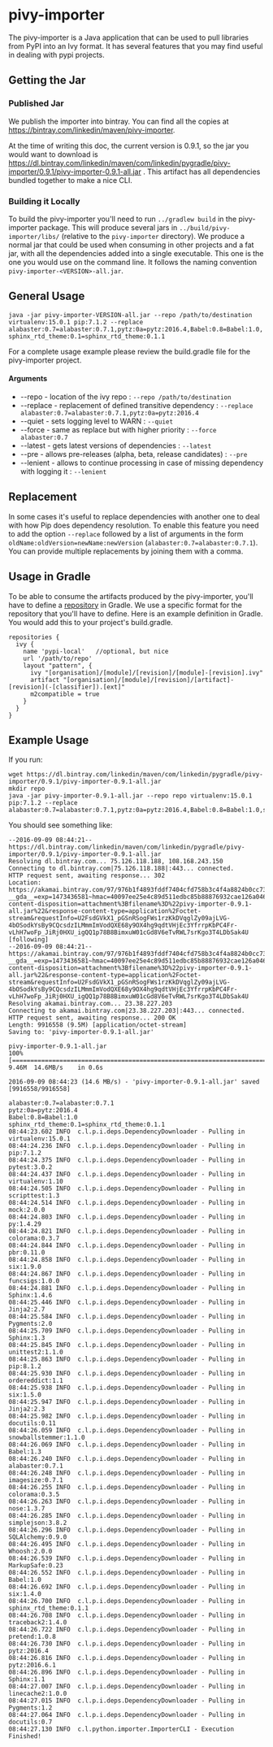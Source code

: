 # pivy-importer

The pivy-importer is a Java application that can be used to pull libraries from PyPI into an Ivy format. It has several
features that you may find useful in dealing with pypi projects.

## Getting the Jar

### Published Jar

We publish the importer into bintray. You can find all the copies at https://bintray.com/linkedin/maven/pivy-importer.

At the time of writing this doc, the current version is 0.9.1, so the jar you would want to download is
https://dl.bintray.com/linkedin/maven/com/linkedin/pygradle/pivy-importer/0.9.1/pivy-importer-0.9.1-all.jar .
This artifact has all dependencies bundled together to make a nice CLI.

### Building it Locally

To build the pivy-importer you'll need to run `../gradlew build` in the pivy-importer package. This will produce several
jars in `../build/pivy-importer/libs/` (relative to the `pivy-importer` directory). We produce a normal jar that could
be used when consuming in other projects and a fat jar, with all the dependencies added into a single executable. This
one is the one you would use on the command line.  It follows the naming convention `pivy-importer-<VERSION>-all.jar`.

## General Usage

`java -jar pivy-importer-VERSION-all.jar --repo /path/to/destination virtualenv:15.0.1 pip:7.1.2 --replace alabaster:0.7=alabaster:0.7.1,pytz:0a=pytz:2016.4,Babel:0.8=Babel:1.0,sphinx_rtd_theme:0.1=sphinx_rtd_theme:0.1.1`

For a complete usage example please review the build.gradle file for the pivy-importer project.

#### Arguments
* --repo - location of the ivy repo : `--repo /path/to/destination`
* --replace - replacement of defined transitive dependency : `--replace alabaster:0.7=alabaster:0.7.1,pytz:0a=pytz:2016.4`
* --quiet - sets logging level to WARN : `--quiet`
* --force - same as replace but with higher priority : `--force alabaster:0.7`
* --latest - gets latest versions of dependencies : `--latest`
* --pre - allows pre-releases (alpha, beta, release candidates) : `--pre`
* --lenient - allows to continue processing in case of missing dependency with logging it : `--lenient`

## Replacement

In some cases it's useful to replace dependencies with another one to deal with how Pip does dependency resolution.
To enable this feature you need to add the option `--replace` followed by a list of arguments in the form
`oldName:oldVersion=newName:newVersion` (`alabaster:0.7=alabaster:0.7.1`). You can provide multiple
replacements by joining them with a comma.

## Usage in Gradle

To be able to consume the artifacts produced by the pivy-importer, you'll have to define a
[repository](https://docs.gradle.org/current/userguide/dependency_management.html#sec:repositories) in Gradle. We use a
specific format for the repository that you'll have to define. Here is an example definition in Gradle. You would add
this to your project's build.gradle.

```
repositories {
  ivy {
    name 'pypi-local'   //optional, but nice
    url '/path/to/repo'
    layout "pattern", {
      ivy "[organisation]/[module]/[revision]/[module]-[revision].ivy"
      artifact "[organisation]/[module]/[revision]/[artifact]-[revision](-[classifier]).[ext]"
      m2compatible = true
    }
  }
}
```


## Example Usage

If you run:

```
wget https://dl.bintray.com/linkedin/maven/com/linkedin/pygradle/pivy-importer/0.9.1/pivy-importer-0.9.1-all.jar
mkdir repo
java -jar pivy-importer-0.9.1-all.jar --repo repo virtualenv:15.0.1 pip:7.1.2 --replace alabaster:0.7=alabaster:0.7.1,pytz:0a=pytz:2016.4,Babel:0.8=Babel:1.0,sphinx_rtd_theme:0.1=sphinx_rtd_theme:0.1.1
```

You should see something like:
```
--2016-09-09 08:44:21--  https://dl.bintray.com/linkedin/maven/com/linkedin/pygradle/pivy-importer/0.9.1/pivy-importer-0.9.1-all.jar
Resolving dl.bintray.com... 75.126.118.188, 108.168.243.150
Connecting to dl.bintray.com|75.126.118.188|:443... connected.
HTTP request sent, awaiting response... 302
Location: https://akamai.bintray.com/97/976b1f4893fddf7404cfd758b3c4f4a8824b0cc73ba3d6c224d434eac92a064b?__gda__=exp=1473436581~hmac=40097ee25e4c89d511edbc85b88876932cae126a046f57b9ca8fe1a86525d649&response-content-disposition=attachment%3Bfilename%3D%22pivy-importer-0.9.1-all.jar%22&response-content-type=application%2Foctet-stream&requestInfo=U2FsdGVkX1_pGSnRSogFWs1rzKkDVqglZy09ajLVG-4bOSodkYsBy9CQcsdzILMmmImVodQXE68y9OX4hg9qdtVHjEc3YfrrpKbPC4Fr-vLhH7woFp_JiRj0HXU_igQQ1p78B8BimxuW01cGd8V6eTvRWL7srKgo3T4LDbSak4U [following]
--2016-09-09 08:44:21--  https://akamai.bintray.com/97/976b1f4893fddf7404cfd758b3c4f4a8824b0cc73ba3d6c224d434eac92a064b?__gda__=exp=1473436581~hmac=40097ee25e4c89d511edbc85b88876932cae126a046f57b9ca8fe1a86525d649&response-content-disposition=attachment%3Bfilename%3D%22pivy-importer-0.9.1-all.jar%22&response-content-type=application%2Foctet-stream&requestInfo=U2FsdGVkX1_pGSnRSogFWs1rzKkDVqglZy09ajLVG-4bOSodkYsBy9CQcsdzILMmmImVodQXE68y9OX4hg9qdtVHjEc3YfrrpKbPC4Fr-vLhH7woFp_JiRj0HXU_igQQ1p78B8BimxuW01cGd8V6eTvRWL7srKgo3T4LDbSak4U
Resolving akamai.bintray.com... 23.38.227.203
Connecting to akamai.bintray.com|23.38.227.203|:443... connected.
HTTP request sent, awaiting response... 200 OK
Length: 9916558 (9.5M) [application/octet-stream]
Saving to: 'pivy-importer-0.9.1-all.jar'

pivy-importer-0.9.1-all.jar                                                               100%[========================================================================================================================================================================================================================================>]   9.46M  14.6MB/s    in 0.6s

2016-09-09 08:44:23 (14.6 MB/s) - 'pivy-importer-0.9.1-all.jar' saved [9916558/9916558]

alabaster:0.7=alabaster:0.7.1
pytz:0a=pytz:2016.4
Babel:0.8=Babel:1.0
sphinx_rtd_theme:0.1=sphinx_rtd_theme:0.1.1
08:44:23.602 INFO  c.l.p.i.deps.DependencyDownloader - Pulling in virtualenv:15.0.1
08:44:24.236 INFO  c.l.p.i.deps.DependencyDownloader - Pulling in pip:7.1.2
08:44:24.375 INFO  c.l.p.i.deps.DependencyDownloader - Pulling in pytest:3.0.2
08:44:24.437 INFO  c.l.p.i.deps.DependencyDownloader - Pulling in virtualenv:1.10
08:44:24.505 INFO  c.l.p.i.deps.DependencyDownloader - Pulling in scripttest:1.3
08:44:24.514 INFO  c.l.p.i.deps.DependencyDownloader - Pulling in mock:2.0.0
08:44:24.803 INFO  c.l.p.i.deps.DependencyDownloader - Pulling in py:1.4.29
08:44:24.821 INFO  c.l.p.i.deps.DependencyDownloader - Pulling in colorama:0.3.7
08:44:24.844 INFO  c.l.p.i.deps.DependencyDownloader - Pulling in pbr:0.11.0
08:44:24.858 INFO  c.l.p.i.deps.DependencyDownloader - Pulling in six:1.9.0
08:44:24.867 INFO  c.l.p.i.deps.DependencyDownloader - Pulling in funcsigs:1.0.0
08:44:24.881 INFO  c.l.p.i.deps.DependencyDownloader - Pulling in Sphinx:1.4.6
08:44:25.446 INFO  c.l.p.i.deps.DependencyDownloader - Pulling in Jinja2:2.7
08:44:25.584 INFO  c.l.p.i.deps.DependencyDownloader - Pulling in Pygments:2.0
08:44:25.709 INFO  c.l.p.i.deps.DependencyDownloader - Pulling in Sphinx:1.3
08:44:25.845 INFO  c.l.p.i.deps.DependencyDownloader - Pulling in unittest2:1.1.0
08:44:25.863 INFO  c.l.p.i.deps.DependencyDownloader - Pulling in pip:8.1.2
08:44:25.930 INFO  c.l.p.i.deps.DependencyDownloader - Pulling in ordereddict:1.1
08:44:25.938 INFO  c.l.p.i.deps.DependencyDownloader - Pulling in six:1.5.0
08:44:25.947 INFO  c.l.p.i.deps.DependencyDownloader - Pulling in Jinja2:2.3
08:44:25.982 INFO  c.l.p.i.deps.DependencyDownloader - Pulling in docutils:0.11
08:44:26.059 INFO  c.l.p.i.deps.DependencyDownloader - Pulling in snowballstemmer:1.1.0
08:44:26.069 INFO  c.l.p.i.deps.DependencyDownloader - Pulling in Babel:1.3
08:44:26.240 INFO  c.l.p.i.deps.DependencyDownloader - Pulling in alabaster:0.7.1
08:44:26.248 INFO  c.l.p.i.deps.DependencyDownloader - Pulling in imagesize:0.7.1
08:44:26.255 INFO  c.l.p.i.deps.DependencyDownloader - Pulling in colorama:0.3.5
08:44:26.263 INFO  c.l.p.i.deps.DependencyDownloader - Pulling in nose:1.3.7
08:44:26.285 INFO  c.l.p.i.deps.DependencyDownloader - Pulling in simplejson:3.8.2
08:44:26.296 INFO  c.l.p.i.deps.DependencyDownloader - Pulling in SQLAlchemy:0.9.0
08:44:26.495 INFO  c.l.p.i.deps.DependencyDownloader - Pulling in Whoosh:2.0.0
08:44:26.539 INFO  c.l.p.i.deps.DependencyDownloader - Pulling in MarkupSafe:0.23
08:44:26.552 INFO  c.l.p.i.deps.DependencyDownloader - Pulling in Babel:1.0
08:44:26.692 INFO  c.l.p.i.deps.DependencyDownloader - Pulling in six:1.4.0
08:44:26.700 INFO  c.l.p.i.deps.DependencyDownloader - Pulling in sphinx_rtd_theme:0.1.1
08:44:26.708 INFO  c.l.p.i.deps.DependencyDownloader - Pulling in traceback2:1.4.0
08:44:26.722 INFO  c.l.p.i.deps.DependencyDownloader - Pulling in pretend:1.0.8
08:44:26.730 INFO  c.l.p.i.deps.DependencyDownloader - Pulling in pytz:2016.4
08:44:26.816 INFO  c.l.p.i.deps.DependencyDownloader - Pulling in pytz:2016.6.1
08:44:26.896 INFO  c.l.p.i.deps.DependencyDownloader - Pulling in Sphinx:1.1
08:44:27.007 INFO  c.l.p.i.deps.DependencyDownloader - Pulling in linecache2:1.0.0
08:44:27.015 INFO  c.l.p.i.deps.DependencyDownloader - Pulling in Pygments:1.2
08:44:27.064 INFO  c.l.p.i.deps.DependencyDownloader - Pulling in docutils:0.7
08:44:27.130 INFO  c.l.python.importer.ImporterCLI - Execution Finished!
```
